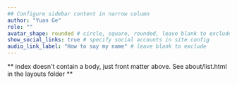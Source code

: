 ```yaml
---
## Configure sidebar content in narrow column
author: "Yuan Ge"
role: ""
avatar_shape: rounded # circle, square, rounded, leave blank to exclude
show_social_links: true # specify social accounts in site config
audio_link_label: "How to say my name" # leave blank to exclude
---
```


** index doesn't contain a body, just front matter above.
See about/list.html in the layouts folder **